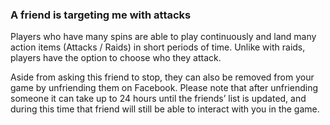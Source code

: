 ### A friend is targeting me with attacks
Players who have many spins are able to play continuously and land many action items (Attacks / Raids) in short periods of time. Unlike with raids, players have the option to choose who they attack. 

 Aside from asking this friend to stop, they can also be removed from your game by unfriending them on Facebook. Please note that after unfriending someone it can take up to 24 hours until the friends’ list is updated, and during this time that friend will still be able to interact with you in the game. 
